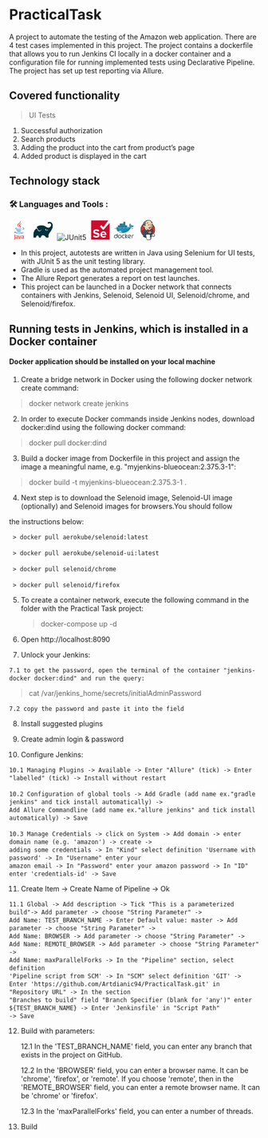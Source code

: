 # PracticalTask

A project to automate the testing of the Amazon web application. There are 4 test cases implemented in this project. The project contains a dockerfile that allows you to run Jenkins CI locally in a docker container and a configuration file for running implemented tests using Declarative Pipeline. The project has set up test reporting via Allure.

## Covered functionality
> UI Tests
1. Successful authorization
2. Search products 
3. Adding the product into the cart from product’s page
4. Added product is displayed in the cart
## Technology stack
### :hammer_and_wrench: Languages and Tools :
<div>
  <img src="https://github.com/devicons/devicon/blob/master/icons/java/java-original-wordmark.svg" title="Java" alt="Java" width="40" height="40"/>&nbsp;
  <img src="https://github.com/devicons/devicon/blob/master/icons/gradle/gradle-plain.svg" title="Gradle" alt="Gradle" width="40" height="40"/>&nbsp;
  <img src="https://play-lh.googleusercontent.com/8weIaB75j3eCHkY6DOoeQu-S3c7OMjrPtzFPJvJ-SKitwiOqFa3kOcR54lShxN0ijg=w480-h960-rw" title="JUnit5" alt="JUnit5" width="40" height="40"/>&nbsp;
  <img src="https://github.com/devicons/devicon/blob/master/icons/selenium/selenium-original.svg" title="Selenium" alt="Selenium" width="40" height="40"/>&nbsp;
  <img src="https://github.com/devicons/devicon/blob/master/icons/docker/docker-original-wordmark.svg" title="Docker" alt="Docker" width="40" height="40"/>&nbsp;
  <img src="https://github.com/devicons/devicon/blob/master/icons/jenkins/jenkins-original.svg" title="Jenkins" alt="Jenkins" width="40" height="40"/>&nbsp
</div>

   
+ In this project, autotests are written in Java using Selenium for UI tests, with JUnit 5 as the unit testing library.
+ Gradle is used as the automated project management tool.
+ The Allure Report generates a report on test launches.
+ This project can be launched in a Docker network that connects containers with Jenkins,
  Selenoid, Selenoid UI, Selenoid/chrome, and Selenoid/firefox.
## Running tests in Jenkins, which is installed in a Docker container
#### Docker application should be installed on your local machine
1. Create a bridge network in Docker using the following docker network create command:

> docker network create jenkins

2. In order to execute Docker commands inside Jenkins nodes, download docker:dind using the following docker command:

> docker pull docker:dind

  
3. Build a docker image from Dockerfile in this project and assign the image a meaningful name, e.g. "myjenkins-blueocean:2.375.3-1":

> docker build -t myjenkins-blueocean:2.375.3-1 . 
  
  4. Next step is to download the Selenoid image, Selenoid-UI image (optionally) and Selenoid images for browsers.You should follow 
  
  the instructions below:
    
     > docker pull aerokube/selenoid:latest
     
     > docker pull aerokube/selenoid-ui:latest
     
     > docker pull selenoid/chrome
     
     > docker pull selenoid/firefox
     
  5. To create a container network, execute the following command in the folder with the Practical Task project:
  
     > docker-compose up -d  
  
  6. Open http://localhost:8090
  
  7. Unlock your Jenkins:
    
    7.1 to get the password, open the terminal of the container "jenkins-docker docker:dind" and run the query:
   
   > cat /var/jenkins_home/secrets/initialAdminPassword
   
    7.2 copy the password and paste it into the field
  
  8. Install suggested plugins
  
  9. Create admin login & password
  
  10. Configure Jenkins:
  
    10.1 Managing Plugins -> Available -> Enter "Allure" (tick) -> Enter "labelled" (tick) -> Install without restart
    
    10.2 Configuration of global tools -> Add Gradle (add name ex."gradle jenkins" and tick install automatically) -> 
    Add Allure Commandline (add name ex."allure jenkins" and tick install automatically) -> Save
    
    10.3 Manage Credentials -> click on System -> Add domain -> enter domain name (e.g. 'amazon') -> create -> 
    adding some credentials -> In "Kind" select definition 'Username with password' -> In "Username" enter your
    amazon email -> In "Password" enter your amazon password -> In "ID" enter 'credentials-id' -> Save
    
  11. Create Item -> Create Name of Pipeline -> Ok
  
    11.1 Global -> Add description -> Tick "This is a parameterized build"-> Add parameter -> choose "String Parameter" -> 
    Add Name: TEST_BRANCH_NAME -> Enter Default value: master -> Add parameter -> choose "String Parameter" -> 
    Add Name: BROWSER -> Add parameter -> choose "String Parameter" -> 
    Add Name: REMOTE_BROWSER -> Add parameter -> choose "String Parameter" -> 
    Add Name: maxParallelForks -> In the "Pipeline" section, select definition
    'Pipeline script from SCM' -> In "SCM" select definition 'GIT' ->
    Enter 'https://github.com/Artdianic94/PracticalTask.git' in "Repository URL" -> In the section
    "Branches to build" field "Branch Specifier (blank for 'any')" enter ${TEST_BRANCH_NAME} -> Enter 'Jenkinsfile' in "Script Path"
    -> Save
  
  12. Build with parameters:
      
      12.1 In the 'TEST_BRANCH_NAME' field, you can enter any branch that exists in the project on GitHub.
      
      12.2 In the 'BROWSER' field, you can enter a browser name. It can be 'chrome', 'firefox', or 'remote'.
      If you choose 'remote', then in the 'REMOTE_BROWSER' field, you can enter a remote browser name. 
      It can be 'chrome' or 'firefox'.
      
      12.3 In the 'maxParallelForks' field, you can enter a number of threads.
      
  13. Build

    
